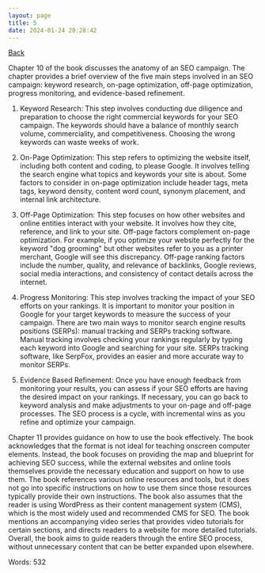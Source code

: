 ```yaml
---
layout: page
title: 5
date: 2024-01-24 20:28:42
---
```


[Back](./)


Chapter 10 of the book discusses the anatomy of an SEO campaign. The chapter provides a brief overview of the five main steps involved in an SEO campaign: keyword research, on-page optimization, off-page optimization, progress monitoring, and evidence-based refinement.

1. Keyword Research: This step involves conducting due diligence and preparation to choose the right commercial keywords for your SEO campaign. The keywords should have a balance of monthly search volume, commerciality, and competitiveness. Choosing the wrong keywords can waste weeks of work.

2. On-Page Optimization: This step refers to optimizing the website itself, including both content and coding, to please Google. It involves telling the search engine what topics and keywords your site is about. Some factors to consider in on-page optimization include header tags, meta tags, keyword density, content word count, synonym placement, and internal link architecture.

3. Off-Page Optimization: This step focuses on how other websites and online entities interact with your website. It involves how they cite, reference, and link to your site. Off-page factors complement on-page optimization. For example, if you optimize your website perfectly for the keyword "dog grooming" but other websites refer to you as a printer merchant, Google will see this discrepancy. Off-page ranking factors include the number, quality, and relevance of backlinks, Google reviews, social media interactions, and consistency of contact details across the internet.

4. Progress Monitoring: This step involves tracking the impact of your SEO efforts on your rankings. It is important to monitor your position in Google for your target keywords to measure the success of your campaign. There are two main ways to monitor search engine results positions (SERPs): manual tracking and SERPs tracking software. Manual tracking involves checking your rankings regularly by typing each keyword into Google and searching for your site. SERPs tracking software, like SerpFox, provides an easier and more accurate way to monitor SERPs.

5. Evidence Based Refinement: Once you have enough feedback from monitoring your results, you can assess if your SEO efforts are having the desired impact on your rankings. If necessary, you can go back to keyword analysis and make adjustments to your on-page and off-page processes. The SEO process is a cycle, with incremental wins as you refine and optimize your campaign.

Chapter 11 provides guidance on how to use the book effectively. The book acknowledges that the format is not ideal for teaching onscreen computer elements. Instead, the book focuses on providing the map and blueprint for achieving SEO success, while the external websites and online tools themselves provide the necessary education and support on how to use them. The book references various online resources and tools, but it does not go into specific instructions on how to use them since those resources typically provide their own instructions. The book also assumes that the reader is using WordPress as their content management system (CMS), which is the most widely used and recommended CMS for SEO. The book mentions an accompanying video series that provides video tutorials for certain sections, and directs readers to a website for more detailed tutorials. Overall, the book aims to guide readers through the entire SEO process, without unnecessary content that can be better expanded upon elsewhere.

Words: 532